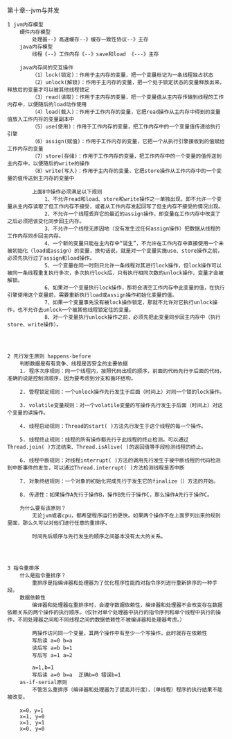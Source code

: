 第十章--jvm与并发

	1 jvm内存模型
		硬件内存模型
			处理器--》高速缓存--》缓存一致性协议--》主存
		java内存模型
			线程《--》工作内存《--》save和load 《---》主存
		
		java内存间的交互操作
			（1）lock(锁定)：作用于主内存的变量，把一个变量标记为一条线程独占状态
			（2）unlock(解锁)：作用于主内存的变量，把一个处于锁定状态的变量释放出来，释放后的变量才可以被其他线程锁定
			（3）read(读取)：作用于主内存的变量，把一个变量值从主内存传输到线程的工作内存中，以便随后的load动作使用
			（4）load(载入)：作用于工作内存的变量，它把read操作从主内存中得到的变量值放入工作内存的变量副本中
			（5）use(使用)：作用于工作内存的变量，把工作内存中的一个变量值传递给执行引擎
			（6）assign(赋值)：作用于工作内存的变量，它把一个从执行引擎接收到的值赋给工作内存的变量
			（7）store(存储)：作用于工作内存的变量，把工作内存中的一个变量的值传送到主内存中，以便随后的write的操作
			（8）write(写入)：作用于主内存的变量，它把store操作从工作内存中的一个变量的值传送到主内存的变量中

			上面8中操作必须满足以下规则
				1、不允许read和load、store和write操作之一单独出现，即不允许一个变量从主内存读取了但工作内存不接受，或者从工作内存发起回写了但主内存不接受的情况出现。
				2、不允许一个线程丢弃它的最近的assign操作，即变量在工作内存中改变了之后必须把该变化同步回主内存。
				3、不允许一个线程无原因地（没有发生过任何assign操作）把数据从线程的工作内存同步回主内存。
				4、一个新的变量只能在主内存中“诞生”，不允许在工作内存中直接使用一个未被初始化（load或assign）的变量，换句话说，就是对一个变量实施use、store操作之前，必须先执行过了assign和load操作。
				5、一个变量在同一时刻只允许一条线程对其进行lock操作，但lock操作可以被同一条线程重复执行多次，多次执行lock后，只有执行相同次数的unlock操作，变量才会被解锁。
				6、如果对一个变量执行lock操作，那将会清空工作内存中此变量的值，在执行引擎使用这个变量前，需要重新执行load或assign操作初始化变量的值。
				7、如果一个变量事先没有被lock操作锁定，那就不允许对它执行unlock操作，也不允许去unlock一个被其他线程锁定住的变量。
				8、对一个变量执行unlock操作之前，必须先把此变量同步回主内存中（执行store、write操作）。




	2 先行发生原则 happens-before
		判断数据是有有竞争、线程是否安全的主要依据
		1. 程序次序规则：同一个线程内，按照代码出现的顺序，前面的代码先行于后面的代码，准确的说是控制流顺序，因为要考虑到分支和循环结构。

		2. 管程锁定规则：一个unlock操作先行发生于后面（时间上）对同一个锁的lock操作。

		3. volatile变量规则：对一个volatile变量的写操作先行发生于后面（时间上）对这个变量的读操作。

		4. 线程启动规则：Thread的start( )方法先行发生于这个线程的每一个操作。

		5. 线程终止规则：线程的所有操作都先行于此线程的终止检测。可以通过Thread.join( )方法结束、Thread.isAlive( )的返回值等手段检测线程的终止。 

		6. 线程中断规则：对线程interrupt( )方法的调用先行发生于被中断线程的代码检测到中断事件的发生，可以通过Thread.interrupt( )方法检测线程是否中断

		7. 对象终结规则：一个对象的初始化完成先行于发生它的finalize（）方法的开始。

		8. 传递性：如果操作A先行于操作B，操作B先行于操作C，那么操作A先行于操作C。

		为什么要有该原则？
			无论jvm或者cpu，都希望程序运行的更快。如果两个操作不在上面罗列出来的规则里面，那么久可以对他们进行任意的重排序。

			时间先后顺序与先行发生的顺序之间基本没有太大的关系。




	3 指令重排序
		什么是指令重排序？
			重排序是指编译器和处理器为了优化程序性能而对指令序列进行重新排序的一种手段。
		数据依赖性
			编译器和处理器在重排序时，会遵守数据依赖性，编译器和处理器不会改变存在数据依赖关系的两个操作的执行顺序。（仅针对单个处理器中执行的指令序列和单个线程中执行的操作，不同处理器之间和不同线程之间的数据依赖性不被编译器和处理器考虑。）

			两操作访问同一个变量，其两个操作中有至少一个写操作，此时就存在依赖性
			写后读 a=0 b=a
			读后写 a=b b=1
			写后写 a=1 a=2

			a=1,b=1
			写后读 a=0 b=a  正确b=0 错误b=1
		as-if-serial原则
			不管怎么重排序（编译器和处理器为了提高并行度），（单线程）程序的执行结果不能被改变。

		x=0，y=1
		x=1, y=0
		x=1, y=1
		x=0, y=0
